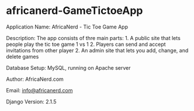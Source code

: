 # africanerd-GameTictoeApp
 Application Name: AfricaNerd - Tic Toe Game App
 
 Description: The app consists of thre main parts:
    1. A public site that lets people play the tic toe game 1 vs 1
    2. Players can send and accept invitations from other player
    2. An admin site that lets you add, change, and delete games
    
 Database Setup: MySQL, running on Apache server
 
 Author: AfricaNerd.com
 
 Email: info@africanerd.com
 
 Django Version: 2.1.5
 
 
 
 


